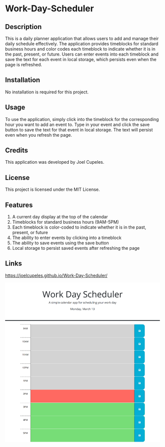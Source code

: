 # Work-Day-Scheduler

## Description
This is a daily planner application that allows users to add and manage their daily schedule effectively. The application provides timeblocks for standard business hours and color codes each timeblock to indicate whether it is in the past, present, or future. Users can enter events into each timeblock and save the text for each event in local storage, which persists even when the page is refreshed.

## Installation
No installation is required for this project.

## Usage
To use the application, simply click into the timeblock for the corresponding hour you want to add an event to. Type in your event and click the save button to save the text for that event in local storage. The text will persist even when you refresh the page.

## Credits
This application was developed by Joel Cupeles.

## License
This project is licensed under the MIT License.

## Features
1. A current day display at the top of the calendar
2. Timeblocks for standard business hours (9AM-5PM)
3. Each timeblock is color-coded to indicate whether it is in the past, present, or future
4. The ability to enter events by clicking into a timeblock
5. The ability to save events using the save button
6. Local storage to persist saved events after refreshing the page

## Links
https://joelcupeles.github.io/Work-Day-Scheduler/

![](https://github.com/JoelCupeles/Work-Day-Scheduler/blob/main/Develop/joelcupeles.github.io_Work-Day-Scheduler_.png?raw=true) 

